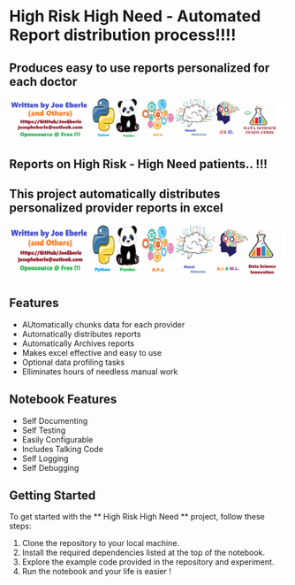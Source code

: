# High Risk High Need - Automated Report distribution process!!!! 
## Produces easy to use reports personalized for each doctor
![Code Logo](code.png)
## Reports on High Risk - High Need patients.. !!! 
## This project automatically distributes personalized provider reports in excel 
![Developer Logo](developer.png)

## Features
- AUtomatically chunks data for each provider
- Automatically distributes reports  
- Automatically Archives reports 
- Makes excel effective and easy to use 
- Optional data profiling tasks 
- Elliminates hours of needless manual work 

## Notebook Features

- Self Documenting 
- Self Testing 
- Easily Configurable
- Includes Talking Code 
- Self Logging 
- Self Debugging 

## Getting Started

To get started with the ** High Risk High Need ** project, follow these steps:

1. Clone the repository to your local machine.
2. Install the required dependencies listed at the top of the notebook.
3. Explore the example code provided in the repository and experiment.
4. Run the notebook and your life is easier !

 




